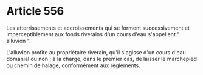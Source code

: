 # Article 556

<p>Les atterrissements et accroissements qui se forment successivement et imperceptiblement aux fonds riverains d'un cours d'eau s'appellent " alluvion ".</p><p>L'alluvion profite au propriétaire riverain, qu'il s'agisse d'un cours d'eau domanial ou non ; à la charge, dans le premier cas, de laisser le marchepied ou chemin de halage, conformément aux règlements.</p>